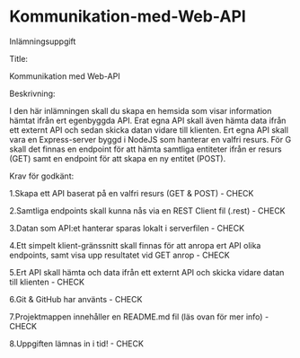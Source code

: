 # Kommunikation-med-Web-API
Inlämningsuppgift 

Title:

Kommunikation med Web-API 


Beskrivning:

I den här inlämningen skall du skapa en hemsida som visar information hämtat ifrån ert egenbyggda API. Erat egna API skall även hämta data ifrån ett externt API och sedan skicka datan vidare till klienten. Ert egna API skall vara en Express-server byggd i NodeJS som hanterar en valfri resurs. För G skall det finnas en endpoint för att hämta samtliga entiteter ifrån er resurs (GET) samt en endpoint för att skapa en ny entitet (POST). 


Krav för godkänt:

1.Skapa ett API baserat på en valfri resurs (GET & POST) - CHECK

2.Samtliga endpoints skall kunna nås via en REST Client fil (.rest) - CHECK

3.Datan som API:et hanterar sparas lokalt i serverfilen - CHECK

4.Ett simpelt klient-gränssnitt skall finnas för att anropa ert API olika endpoints, samt visa upp resultatet vid GET anrop - CHECK

5.Ert API skall hämta och data ifrån ett externt API och skicka vidare datan till klienten - CHECK

6.Git & GitHub har använts - CHECK

7.Projektmappen innehåller en README.md fil (läs ovan för mer info) - CHECK

8.Uppgiften lämnas in i tid! - CHECK
